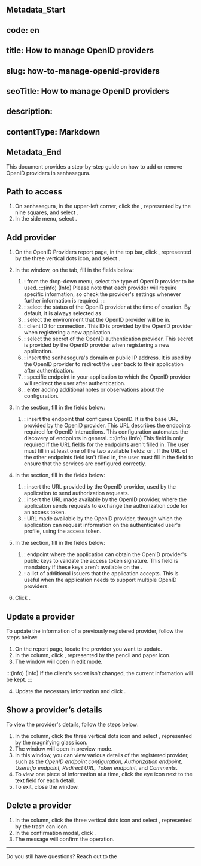 ## Metadata_Start 
## code: en
## title: How to manage OpenID providers 
## slug: how-to-manage-openid-providers 
## seoTitle: How to manage OpenID providers 
## description:  
## contentType: Markdown 
## Metadata_End
This document provides a step-by-step guide on how to add or remove OpenID providers in senhasegura.

## Path to access

1. On senhasegura, in the upper-left corner, click the , represented by the nine squares, and select .
2. In the side menu, select .

## Add provider

1. On the OpenID Providers report page, in the top bar, click , represented by the three vertical dots icon, and select .
2. In the  window, on the  tab, fill in the fields below:
    1. : from the drop-down menu, select the type of OpenID provider to be used.
    :::(info) (Info)
    Please note that each provider will require specific information, so check the provider's settings whenever further information is required.
    :::
    3. : select the status of the OpenID provider at the time of creation. By default, it is always selected as .
    4. : select the environment that the OpenID provider will be in.
    5. : client ID for connection. This ID is provided by the OpenID provider when registering a new application.
    6. : select the secret of the OpenID authentication provider. This secret is provided by the OpenID provider when registering a new application.
    7. : insert the senhasegura's domain or public IP address. It is used by the OpenID provider to redirect the user back to their application after authentication.
    8. : specific endpoint in your application to which the OpenID provider will redirect the user after authentication.
    9. : enter adding additional notes or observations about the configuration.
3. In the  section, fill in the fields below:
    1. : insert the endpoint that configures OpenID. It is the base URL provided by the OpenID provider. This URL describes the endpoints required for OpenID interactions. This configuration automates the discovery of endpoints in general.
    :::(info) (Info)
    This field is only required if the URL fields for the endpoints aren't filled in. The user must fill in at least one of the two available fields:  or . If the URL of the other endpoints field isn't filled in, the user must fill in the  field to ensure that the services are configured correctly.

4. In the  section, fill in the fields below:
    1. : insert the URL provided by the OpenID provider, used by the application to send authorization requests.
    2. : insert the URL made available by the OpenID provider, where the application sends requests to exchange the authorization code for an access token.
    3. : URL made available by the OpenID provider, through which the application can request information on the authenticated user's profile, using the access token.
5. In the  section, fill in the fields below:
    1. : endpoint where the application can obtain the OpenID provider's public keys to validate the access token signature. This field is mandatory if these keys aren’t available on the .
    2. : a list of additional issuers that the application accepts. This is useful when the application needs to support multiple OpenID providers.
6. Click .

## Update a provider
To update the information of a previously registered provider, follow the steps below:

1. On the  report page, locate the provider you want to update.
2. In the  column, click , represented by the pencil and paper icon.
3. The  window will open in edit mode.

:::(info) (Info)
If the client's secret isn’t changed, the current information will be kept.
:::

4. Update the necessary information and click .

## Show a provider’s details
To view the provider's details, follow the steps below:

1. In the  column, click the three vertical dots icon and select , represented by the magnifying glass icon.
2. The  window will open in preview mode.
3. In this window, you can view various details of the registered provider, such as the *OpenID endpoint configuration, Authorization endpoint, Userinfo endpoint, Redirect URL, Token endpoint*, and *Comments*.
4. To view one piece of information at a time, click the eye icon next to the text field for each detail.
5. To exit, close the window.

## Delete a provider

1. In the  column, click the three vertical dots icon and select , represented by the trash can icon.
2. In the confirmation modal, click .
3. The  message will confirm the operation.

***

Do you still have questions? Reach out to the 
